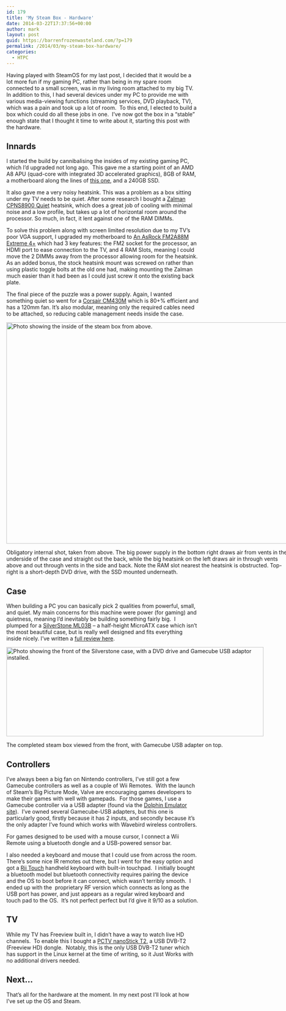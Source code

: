 ```yaml
---
id: 179
title: 'My Steam Box - Hardware'
date: 2014-03-22T17:37:56+00:00
author: mark
layout: post
guid: https://barrenfrozenwasteland.com/?p=179
permalink: /2014/03/my-steam-box-hardware/
categories:
  - HTPC
---
```

Having played with SteamOS for my last post, I decided that it would be a lot more fun if my gaming PC, rather than being in my spare room connected to a small screen, was in my living room attached to my big TV.  In addition to this, I had several devices under my PC to provide me with various media-viewing functions (streaming services, DVD playback, TV), which was a pain and took up a lot of room.  To this end, I elected to build a box which could do all these jobs in one.  I&#8217;ve now got the box in a &#8220;stable&#8221; enough state that I thought it time to write about it, starting this post with the hardware.

## Innards

I started the build by cannibalising the insides of my existing gaming PC, which I&#8217;d upgraded not long ago.  This gave me a starting point of an AMD A8 APU (quad-core with integrated 3D accelerated graphics), 8GB of RAM, a motherboard along the lines of [this one](http://www.amazon.co.uk/ASRock-FM2A55M-DGS-R2-0-Motherboard-Express/dp/B00E0V50T6/ref=sr_1_13?ie=UTF8&qid=1395352836&sr=8-13&keywords=ASRock+fm2), and a 240GB SSD.

It also gave me a very noisy heatsink. This was a problem as a box sitting under my TV needs to be quiet. After some research I bought a [Zalman CPNS8900 Quiet](http://www.zalman.com/na/contents/products/view.html?no=340) heatsink, which does a great job of cooling with minimal noise and a low profile, but takes up a lot of horizontal room around the processor. So much, in fact, it lent against one of the RAM DIMMs.

To solve this problem along with screen limited resolution due to my TV&#8217;s poor VGA support, I upgraded my motherboard to [An AsRock FM2A88M Extreme 4+](http://www.asrock.com/mb/AMD/FM2A88M%20Extreme4+/) which had 3 key features: the FM2 socket for the processor, an HDMI port to ease connection to the TV, and 4 RAM Slots, meaning I could move the 2 DIMMs away from the processor allowing room for the heatsink. As an added bonus, the stock heatsink mount was screwed on rather than using plastic toggle bolts at the old one had, making mounting the Zalman much easier than it had been as I could just screw it onto the existing back plate.

The final piece of the puzzle was a power supply. Again, I wanted something quiet so went for a [Corsair CM430M](http://www.amazon.co.uk/Corsair-Builder-Series-Modular-Certified/dp/B00ALYP208/ref=wl_it_dp_o_nS_nC?ie=UTF8&colid=1I6VG5W1WPBND&coliid=INVVZ7BQXULNR) which is 80+% efficient and has a 120mm fan. It&#8217;s also modular, meaning only the required cables need to be attached, so reducing cable management needs inside the case.

<div id="attachment_188" style="width: 745px" class="wp-caption aligncenter">
  <a href="{{ "/wp-content/uploads/2014/03/IMG_20140322_155057.jpg" | prepend: site.baseurl }}"><img class=" wp-image-188 " alt="Photo showing the inside of the steam box from above." src="{{ "/wp-content/uploads/2014/03/IMG_20140322_155057.jpg" | prepend: site.baseurl }}" width="735" height="578" /></a>
  
  <p class="wp-caption-text">
    Obligatory internal shot, taken from above. The big power supply in the bottom right draws air from vents in the underside of the case and straight out the back, while the big heatsink on the left draws air in through vents above and out through vents in the side and back. Note the RAM slot nearest the heatsink is obstructed. Top-right is a short-depth DVD drive, with the SSD mounted underneath.
  </p>
</div>

## Case

When building a PC you can basically pick 2 qualities from powerful, small, and quiet. My main concerns for this machine were power (for gaming) and quietness, meaning I&#8217;d inevitably be building something fairly big.  I plumped for a [SilverStone ML03B](http://www.silverstonetek.com/product.php?pid=283&area=en) &#8211; a half-height MicroATX case which isn&#8217;t the most beautiful case, but is really well designed and fits everything inside nicely. I&#8217;ve written a [full review here](http://www.amazon.co.uk/review/R3A5JL747MSRQI/ref=cm_cr_pr_perm?ie=UTF8&ASIN=B004HE2YZE&linkCode=&nodeID=&tag=).

<div id="attachment_187" style="width: 683px" class="wp-caption aligncenter">
  <a href="{{ "/wp-content/uploads/2014/03/IMG_20140322_154633.jpg" | prepend: site.baseurl }}"><img class="size-full wp-image-187" alt="Photo showing the front of the Silverstone case, with a DVD drive and Gamecube USB adaptor installed." src="{{ "/wp-content/uploads/2014/03/IMG_20140322_154633.jpg" | prepend: site.baseurl }}" width="673" height="233" /></a>
  
  <p class="wp-caption-text">
    The completed steam box viewed from the front, with Gamecube USB adapter on top.
  </p>
</div>

## Controllers

I&#8217;ve always been a big fan on Nintendo controllers, I&#8217;ve still got a few Gamecube controllers as well as a couple of Wii Remotes.  With the launch of Steam&#8217;s Big Picture Mode, Valve are encouraging games developers to make their games with well with gamepads.  For those games, I use a Gamecube controller via a USB adapter (found via the [Dolphin Emulator site](https://dolphin-emu.org/docs/guides/recommended-accessories-dolphin/#GameCube_Controller)).  I&#8217;ve owned several Gamecube-USB adapters, but this one is particularly good, firstly because it has 2 inputs, and secondly because it&#8217;s the only adapter I&#8217;ve found which works with Wavebird wireless controllers.

For games designed to be used with a mouse cursor, I connect a Wii Remote using a bluetooth dongle and a USB-powered sensor bar.

I also needed a keyboard and mouse that I could use from across the room.  There&#8217;s some nice IR remotes out there, but I went for the easy option and got a [Rii Touch](http://www.amazon.co.uk/gp/product/B004FSFYG8/ref=noref?ie=UTF8&psc=1&s=computers) handheld keyboard with built-in touchpad.  I initially bought a bluetooth model but bluetooth connectivity requires pairing the device and the OS to boot before it can connect, which wasn&#8217;t terribly smooth.  I ended up with the  proprietary RF version which connects as long as the USB port has power, and just appears as a regular wired keyboard and touch pad to the OS.  It&#8217;s not perfect perfect but I&#8217;d give it 9/10 as a solution.

## TV

While my TV has Freeview built in, I didn&#8217;t have a way to watch live HD channels.  To enable this I bought a [PCTV nanoStick T2](http://www.pctvsystems.com/Products/ProductsEuropeAsia/DVBTT2products/PCTVnanoStickT2/tabid/248/language/en-GB/Default.aspx), a USB DVB-T2 (Freeview HD) dongle.  Notably, this is the only USB DVB-T2 tuner which has support in the Linux kernel at the time of writing, so it Just Works with no additional drivers needed.

## Next&#8230;

That&#8217;s all for the hardware at the moment. In my next post I&#8217;ll look at how I&#8217;ve set up the OS and Steam.
